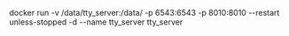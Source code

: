 docker run -v /data/tty_server:/data/ -p 6543:6543 -p 8010:8010 --restart unless-stopped -d --name tty_server  tty_server
